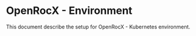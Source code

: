 # OpenRocX - Environment

This document describe the setup for OpenRocX - Kubernetes environment.



